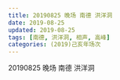 ```yaml
---
title: 20190825 晚场 南德 洪洋洞
date: 2019-08-25
updated: 2019-08-25
tags: [南德, 洪洋洞, 相声, 高峰]
categories: (2019)己亥年场次
---
```

20190825 晚场 南德 洪洋洞